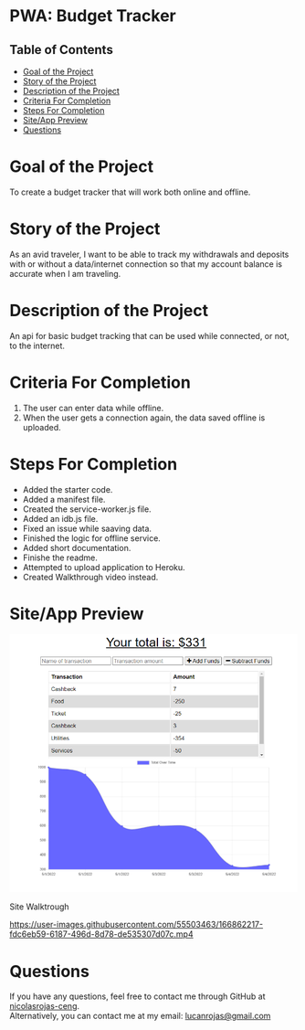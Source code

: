
# PWA: Budget Tracker
## Table of Contents

* [Goal of the Project](#Goal)
* [Story of the Project](#Story)
* [Description of the Project](#Description)
* [Criteria For Completion](#Criteria)
* [Steps For Completion](#Completion)
* [Site/App Preview](#Preview)
* [Questions](#Questions)


# <a name="Goal"> Goal of the Project </a>
To create a budget tracker that will work both online and offline.
# <a name="Story"> Story of the Project </a>
As an avid traveler, I want to be able to track my withdrawals and deposits with or without a data/internet connection so that my account balance is accurate when I am traveling.
# <a name="Description"> Description of the Project </a>
An api for basic budget tracking that can be used while connected, or not, to the internet.
# <a name="Criteria"> Criteria For Completion </a>
1. The user can enter data while offline.
2. When the user gets a connection again, the data saved offline is uploaded.
# <a name="Completion"> Steps For Completion </a>
- Added the starter code.
- Added a manifest file.
- Created the service-worker.js file.
- Added an idb.js file.
- Fixed an issue while saaving data.
- Finished the logic for offline service.
- Added short documentation.
- Finishe the readme.
- Attempted to upload application to Heroku.
- Created Walkthrough video instead.
# <a name="Preview"> Site/App Preview </a>
![Site preview](assets/img/Site_Preview.PNG)

Site Walktrough

https://user-images.githubusercontent.com/55503463/166862217-fdc6eb59-6187-496d-8d78-de535307d07c.mp4


# <a name="Questions"> Questions </a>
  If you have any questions, feel free to contact me through GitHub at
  [nicolasrojas-ceng](https://github.com/nicolasrojas-ceng). <br>
  Alternatively, you can contact me at my email: [lucanrojas@gmail.com](mailto:lucanrojas@gmail.com)
